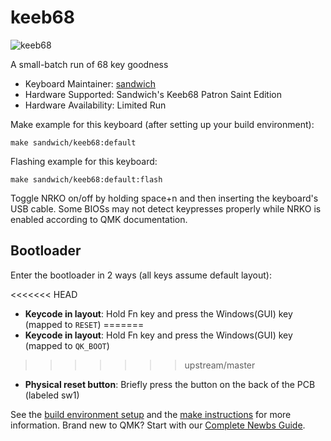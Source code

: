 # keeb68

![keeb68](https://imgur.com/b3ftFIKh.jpg)

A small-batch run of 68 key goodness

* Keyboard Maintainer: [sandwich](https://github.com/SandwichRising)
* Hardware Supported: Sandwich's Keeb68 Patron Saint Edition
* Hardware Availability: Limited Run

Make example for this keyboard (after setting up your build environment):

    make sandwich/keeb68:default

Flashing example for this keyboard:

    make sandwich/keeb68:default:flash
    
Toggle NRKO on/off by holding space+n and then inserting the keyboard's USB cable. 
Some BIOSs may not detect keypresses properly while NRKO is enabled according to QMK documentation.
    
## Bootloader

Enter the bootloader in 2 ways (all keys assume default layout):

<<<<<<< HEAD
* **Keycode in layout**:  Hold Fn key and press the Windows(GUI) key (mapped to `RESET`)
=======
* **Keycode in layout**:  Hold Fn key and press the Windows(GUI) key (mapped to `QK_BOOT`)
>>>>>>> upstream/master
* **Physical reset button**: Briefly press the button on the back of the PCB (labeled sw1)

See the [build environment setup](https://docs.qmk.fm/#/getting_started_build_tools) and the [make instructions](https://docs.qmk.fm/#/getting_started_make_guide) for more information. Brand new to QMK? Start with our [Complete Newbs Guide](https://docs.qmk.fm/#/newbs).
